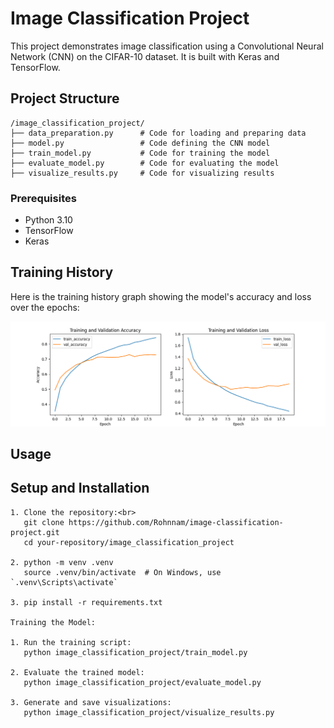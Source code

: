 # Image Classification Project

This project demonstrates image classification using a Convolutional Neural Network (CNN) on the CIFAR-10 dataset. It is built with Keras and TensorFlow.

## Project Structure

```plaintext
/image_classification_project/
├── data_preparation.py      # Code for loading and preparing data
├── model.py                 # Code defining the CNN model
├── train_model.py           # Code for training the model
├── evaluate_model.py        # Code for evaluating the model
├── visualize_results.py     # Code for visualizing results
```
### Prerequisites

- Python 3.10
- TensorFlow
- Keras


## Training History

Here is the training history graph showing the model's accuracy and loss over the epochs:

![Training History](training_history.png)

## Usage<br>

## Setup and Installation
```
1. Clone the repository:<br>
   git clone https://github.com/Rohnnam/image-classification-project.git 
   cd your-repository/image_classification_project

2. python -m venv .venv
   source .venv/bin/activate  # On Windows, use `.venv\Scripts\activate` 

3. pip install -r requirements.txt

Training the Model:

1. Run the training script:
   python image_classification_project/train_model.py

2. Evaluate the trained model:
   python image_classification_project/evaluate_model.py

3. Generate and save visualizations:
   python image_classification_project/visualize_results.py   
